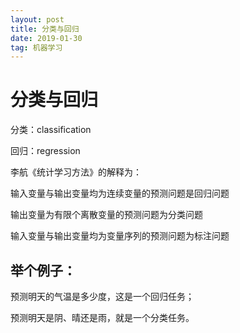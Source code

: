 ```yaml
---
layout: post
title: 分类与回归
date: 2019-01-30
tag: 机器学习
---
```


分类与回归
===================

分类：classification

回归：regression

李航《统计学习方法》的解释为：

输入变量与输出变量均为连续变量的预测问题是回归问题

输出变量为有限个离散变量的预测问题为分类问题

输入变量与输出变量均为变量序列的预测问题为标注问题


举个例子：
------------

预测明天的气温是多少度，这是一个回归任务；

预测明天是阴、晴还是雨，就是一个分类任务。


